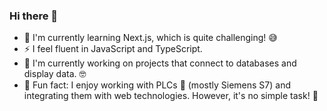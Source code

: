 ### Hi there 👋
- 🌱 I'm currently learning Next.js, which is quite challenging! 😅
- ⚡ I feel fluent in JavaScript and TypeScript.
- 🔭 I'm currently working on projects that connect to databases and display data. 🤓
- 🎪 Fun fact: I enjoy working with PLCs 🤖 (mostly Siemens S7) and integrating them with web technologies. However, it's no simple task! 💪


<!--
**Biggy1606/Biggy1606** is a ✨ _special_ ✨ repository because its `README.md` (this file) appears on your GitHub profile.

Here are some ideas to get you started:

- 🔭 I’m currently working on ...
- 👯 I’m looking to collaborate on ...
- 🤔 I’m looking for help with ...
- 💬 Ask me about ...
- 📫 How to reach me: ...
- 😄 Pronouns: ...
- ⚡ Fun fact: ...
-->
